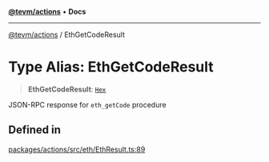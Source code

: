 [**@tevm/actions**](../README.md) • **Docs**

***

[@tevm/actions](../globals.md) / EthGetCodeResult

# Type Alias: EthGetCodeResult

> **EthGetCodeResult**: [`Hex`](Hex.md)

JSON-RPC response for `eth_getCode` procedure

## Defined in

[packages/actions/src/eth/EthResult.ts:89](https://github.com/evmts/tevm-monorepo/blob/main/packages/actions/src/eth/EthResult.ts#L89)
